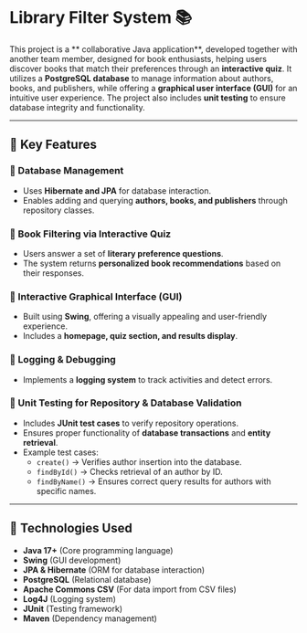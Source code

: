 # **Library Filter System 📚**  

This project is a ** collaborative Java application**, developed together with another team member, designed for book enthusiasts, helping users discover books that match their preferences through an **interactive quiz**. It utilizes a **PostgreSQL database** to manage information about authors, books, and publishers, while offering a **graphical user interface (GUI)** for an intuitive user experience. The project also includes **unit testing** to ensure database integrity and functionality.  

---

## **🔹 Key Features**  

### **📌 Database Management**  
- Uses **Hibernate and JPA** for database interaction.  
- Enables adding and querying **authors, books, and publishers** through repository classes.  

### **📌 Book Filtering via Interactive Quiz**  
- Users answer a set of **literary preference questions**.  
- The system returns **personalized book recommendations** based on their responses.  

### **📌 Interactive Graphical Interface (GUI)**  
- Built using **Swing**, offering a visually appealing and user-friendly experience.  
- Includes a **homepage, quiz section, and results display**.  

### **📌 Logging & Debugging**  
- Implements a **logging system** to track activities and detect errors.    

### **📌 Unit Testing for Repository & Database Validation**  
- Includes **JUnit test cases** to verify repository operations.  
- Ensures proper functionality of **database transactions** and **entity retrieval**.  
- Example test cases:  
  - `create()` → Verifies author insertion into the database.  
  - `findById()` → Checks retrieval of an author by ID.  
  - `findByName()` → Ensures correct query results for authors with specific names.  

---

## **🔹 Technologies Used**  

- **Java 17+** (Core programming language)  
- **Swing** (GUI development)  
- **JPA & Hibernate** (ORM for database interaction)  
- **PostgreSQL** (Relational database)  
- **Apache Commons CSV** (For data import from CSV files)  
- **Log4J** (Logging system)  
- **JUnit** (Testing framework)  
- **Maven** (Dependency management)  



